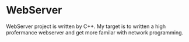 # WebServer
WebServer project is written by C++. My target is to written a high profermance webserver and get more familar with network programming.
